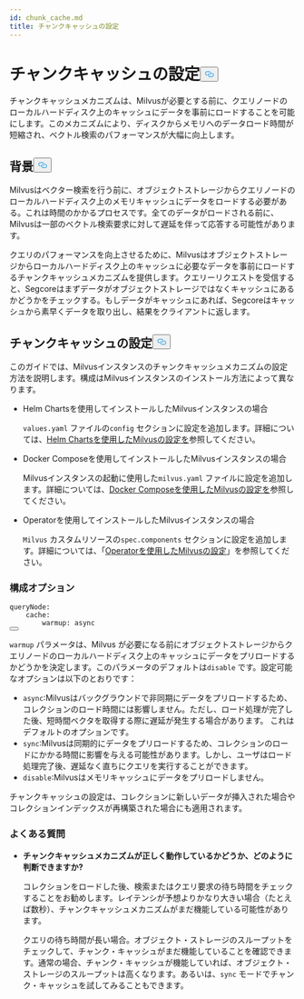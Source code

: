 ```yaml
---
id: chunk_cache.md
title: チャンクキャッシュの設定
---
```


<h1 id="Configure-Chunk-Cache" class="common-anchor-header">チャンクキャッシュの設定<button data-href="#Configure-Chunk-Cache" class="anchor-icon" translate="no">
      <svg translate="no"
        aria-hidden="true"
        focusable="false"
        height="20"
        version="1.1"
        viewBox="0 0 16 16"
        width="16"
      >
        <path
          fill="#0092E4"
          fill-rule="evenodd"
          d="M4 9h1v1H4c-1.5 0-3-1.69-3-3.5S2.55 3 4 3h4c1.45 0 3 1.69 3 3.5 0 1.41-.91 2.72-2 3.25V8.59c.58-.45 1-1.27 1-2.09C10 5.22 8.98 4 8 4H4c-.98 0-2 1.22-2 2.5S3 9 4 9zm9-3h-1v1h1c1 0 2 1.22 2 2.5S13.98 12 13 12H9c-.98 0-2-1.22-2-2.5 0-.83.42-1.64 1-2.09V6.25c-1.09.53-2 1.84-2 3.25C6 11.31 7.55 13 9 13h4c1.45 0 3-1.69 3-3.5S14.5 6 13 6z"
        ></path>
      </svg>
    </button></h1><p>チャンクキャッシュメカニズムは、Milvusが必要とする前に、クエリノードのローカルハードディスク上のキャッシュにデータを事前にロードすることを可能にします。このメカニズムにより、ディスクからメモリへのデータロード時間が短縮され、ベクトル検索のパフォーマンスが大幅に向上します。</p>
<h2 id="Background" class="common-anchor-header">背景<button data-href="#Background" class="anchor-icon" translate="no">
      <svg translate="no"
        aria-hidden="true"
        focusable="false"
        height="20"
        version="1.1"
        viewBox="0 0 16 16"
        width="16"
      >
        <path
          fill="#0092E4"
          fill-rule="evenodd"
          d="M4 9h1v1H4c-1.5 0-3-1.69-3-3.5S2.55 3 4 3h4c1.45 0 3 1.69 3 3.5 0 1.41-.91 2.72-2 3.25V8.59c.58-.45 1-1.27 1-2.09C10 5.22 8.98 4 8 4H4c-.98 0-2 1.22-2 2.5S3 9 4 9zm9-3h-1v1h1c1 0 2 1.22 2 2.5S13.98 12 13 12H9c-.98 0-2-1.22-2-2.5 0-.83.42-1.64 1-2.09V6.25c-1.09.53-2 1.84-2 3.25C6 11.31 7.55 13 9 13h4c1.45 0 3-1.69 3-3.5S14.5 6 13 6z"
        ></path>
      </svg>
    </button></h2><p>Milvusはベクター検索を行う前に、オブジェクトストレージからクエリノードのローカルハードディスク上のメモリキャッシュにデータをロードする必要がある。これは時間のかかるプロセスです。全てのデータがロードされる前に、Milvusは一部のベクトル検索要求に対して遅延を伴って応答する可能性があります。</p>
<p>クエリのパフォーマンスを向上させるために、Milvusはオブジェクトストレージからローカルハードディスク上のキャッシュに必要なデータを事前にロードするチャンクキャッシュメカニズムを提供します。クエリーリクエストを受信すると、Segcoreはまずデータがオブジェクトストレージではなくキャッシュにあるかどうかをチェックする。もしデータがキャッシュにあれば、Segcoreはキャッシュから素早くデータを取り出し、結果をクライアントに返します。</p>
<h2 id="Configure-Chunk-Cache" class="common-anchor-header">チャンクキャッシュの設定<button data-href="#Configure-Chunk-Cache" class="anchor-icon" translate="no">
      <svg translate="no"
        aria-hidden="true"
        focusable="false"
        height="20"
        version="1.1"
        viewBox="0 0 16 16"
        width="16"
      >
        <path
          fill="#0092E4"
          fill-rule="evenodd"
          d="M4 9h1v1H4c-1.5 0-3-1.69-3-3.5S2.55 3 4 3h4c1.45 0 3 1.69 3 3.5 0 1.41-.91 2.72-2 3.25V8.59c.58-.45 1-1.27 1-2.09C10 5.22 8.98 4 8 4H4c-.98 0-2 1.22-2 2.5S3 9 4 9zm9-3h-1v1h1c1 0 2 1.22 2 2.5S13.98 12 13 12H9c-.98 0-2-1.22-2-2.5 0-.83.42-1.64 1-2.09V6.25c-1.09.53-2 1.84-2 3.25C6 11.31 7.55 13 9 13h4c1.45 0 3-1.69 3-3.5S14.5 6 13 6z"
        ></path>
      </svg>
    </button></h2><p>このガイドでは、Milvusインスタンスのチャンクキャッシュメカニズムの設定方法を説明します。構成はMilvusインスタンスのインストール方法によって異なります。</p>
<ul>
<li><p>Helm Chartsを使用してインストールしたMilvusインスタンスの場合</p>
<p><code translate="no">values.yaml</code> ファイルの<code translate="no">config</code> セクションに設定を追加します。詳細については、<a href="/docs/ja/v2.5.x/configure-helm.md">Helm Chartsを使用したMilvusの設定を</a>参照してください。</p></li>
<li><p>Docker Composeを使用してインストールしたMilvusインスタンスの場合</p>
<p>Milvusインスタンスの起動に使用した<code translate="no">milvus.yaml</code> ファイルに設定を追加します。詳細については、<a href="/docs/ja/v2.5.x/configure-docker.md">Docker Composeを使用したMilvusの設定を</a>参照してください。</p></li>
<li><p>Operatorを使用してインストールしたMilvusインスタンスの場合</p>
<p><code translate="no">Milvus</code> カスタムリソースの<code translate="no">spec.components</code> セクションに設定を追加します。詳細については、「<a href="/docs/ja/v2.5.x/configure_operator.md">Operatorを使用したMilvusの設定</a>」を参照してください。</p></li>
</ul>
<h3 id="Configuration-options" class="common-anchor-header">構成オプション</h3><pre><code translate="no" class="language-yaml"><span class="hljs-attr">queryNode</span>:
    <span class="hljs-attr">cache</span>:
        <span class="hljs-attr">warmup</span>: <span class="hljs-keyword">async</span>
<button class="copy-code-btn"></button></code></pre>
<p><code translate="no">warmup</code> パラメータは、Milvus が必要になる前にオブジェクトストレージからクエリノードのローカルハードディスク上のキャッシュにデータをプリロードするかどうかを決定します。このパラメータのデフォルトは<code translate="no">disable</code> です。設定可能なオプションは以下のとおりです：</p>
<ul>
<li><code translate="no">async</code>:Milvusはバックグラウンドで非同期にデータをプリロードするため、コレクションのロード時間には影響しません。ただし、ロード処理が完了した後、短時間ベクタを取得する際に遅延が発生する場合があります。  これはデフォルトのオプションです。</li>
<li><code translate="no">sync</code>:Milvusは同期的にデータをプリロードするため、コレクションのロードにかかる時間に影響を与える可能性があります。しかし、ユーザはロード処理完了後、遅延なく直ちにクエリを実行することができます。</li>
<li><code translate="no">disable</code>:Milvusはメモリキャッシュにデータをプリロードしません。</li>
</ul>
<p>チャンクキャッシュの設定は、コレクションに新しいデータが挿入された場合やコレクションインデックスが再構築された場合にも適用されます。</p>
<h3 id="FAQ" class="common-anchor-header">よくある質問</h3><ul>
<li><p><strong>チャンクキャッシュメカニズムが正しく動作しているかどうか、どのように判断できますか?</strong></p>
<p>コレクションをロードした後、検索またはクエリ要求の待ち時間をチェックすることをお勧めします。レイテンシが予想よりかなり大きい場合（たとえば数秒）、チャンクキャッシュメカニズムがまだ機能している可能性があります。</p>
<p>クエリの待ち時間が長い場合。オブジェクト・ストレージのスループットをチェックして、チャンク・キャッシュがまだ機能していることを確認できます。通常の場合、チャンク・キャッシュが機能していれば、オブジェクト・ストレージのスループットは高くなります。あるいは、<code translate="no">sync</code> モードでチャンク・キャッシュを試してみることもできます。</p></li>
</ul>
